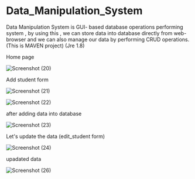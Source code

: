 # Data_Manipulation_System

Data Manipulation System is GUI- based database operations performing system , by using this , we can store data into database directly from web-browser and we can also manage our data by performing CRUD operations.
(This is MAVEN project)
(Jre 1.8)










Home page 

![Screenshot (20)](https://user-images.githubusercontent.com/100037271/175469612-94698021-72fd-4c99-992a-0937a5663bce.png)




Add student form

![Screenshot (21)](https://user-images.githubusercontent.com/100037271/175469833-e11222b4-faf7-47be-88bf-8921270bf139.png)



![Screenshot (22)](https://user-images.githubusercontent.com/100037271/175469855-0cc6e52c-7e16-485c-b322-ca29fa585095.png)


after adding data into database

![Screenshot (23)](https://user-images.githubusercontent.com/100037271/175469874-b3e29db9-eb39-4085-a803-61f81def0843.png)


Let's update the data (edit_student form)

![Screenshot (24)](https://user-images.githubusercontent.com/100037271/175469888-e1e1abd9-17a8-40ab-8713-3378f9c3d2f6.png)


upadated data 


![Screenshot (26)](https://user-images.githubusercontent.com/100037271/175469898-d29dd8d3-232e-4013-9377-7f825b0539ef.png)
